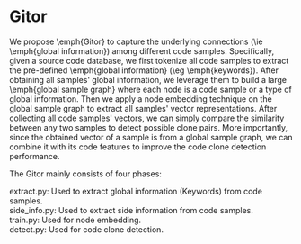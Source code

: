# Gitor

We propose \emph{Gitor} to capture the underlying connections (\ie \emph{global information}) among different code samples. Specifically, given a source code database, we first tokenize all code samples to extract the pre-defined \emph{global information} (\eg \emph{keywords}). After obtaining all samples' global information, we leverage them to build a large \emph{global sample graph} where each node is a code sample or a type of global information. Then we apply a node embedding technique on the global sample graph to extract all samples' vector representations. After collecting all code samples' vectors, we can simply compare the similarity between any two samples to detect possible clone pairs. More importantly, since the obtained vector of a sample is from a global sample graph, we can combine it with its code features to improve the code clone detection performance.

The Gitor mainly consists of four phases:

extract.py: Used to extract global information (Keywords) from code samples.\
side_info.py: Used to extract side information from code samples.\
train.py: Used for node embedding.\
detect.py: Used for code clone detection.

